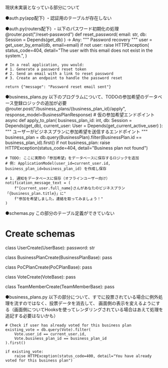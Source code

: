 現状未実装となっている部分について

●auth.py(app配下)
・認証用のテーブルが存在しない

●auth.py(routers配下)
・以下のパスワード初期化の処理
@router.post("/reset-password")
def reset_password(
    email: str,
    db: Session = Depends(get_db)
) -> Any:
    """
    Password recovery
    """
    user = get_user_by_email(db, email=email)
    if not user:
        raise HTTPException(
            status_code=404,
            detail="The user with this email does not exist in the system.",
        )
    
    # In a real application, you would:
    # 1. Generate a password reset token
    # 2. Send an email with a link to reset password
    # 3. Create an endpoint to handle the password reset
    
    return {"message": "Password reset email sent"}

●business_plans.py
以下のプログラムについて、TODOの参加希望のデータベース登録ロジックの追加が必要
@router.post("/business_plans/{business_plan_id}/apply", response_model=BusinessPlanResponse) # 仮の参加希望エンドポイント
async def apply_to_plan(
    business_plan_id: int,
    db: Session = Depends(get_db),
    current_user: User = Depends(get_current_active_user)
):
    """
    ユーザーがビジネスプランに参加希望を送信するエンドポイント
    """
    business_plan = db.query(BusinessPlan).filter(BusinessPlan.id == business_plan_id).first()
    if not business_plan:
        raise HTTPException(status_code=404, detail="Business plan not found")

    # TODO: ここに実際の「参加希望」をデータベースに保存するロジックを追加
    # 例: ApplicationModel(user_id=current_user.id, business_plan_id=business_plan_id) を作成し保存

    # 1. 通知をデータベースに保存（オフラインユーザー向け）
    notification_message_text = (
        f"{current_user.full_name}さんがあなたのビジネスプラン「{business_plan.title}」に"
        f"参加を希望しました。連絡を取ってみましょう！"
    )

●schemas.py
この部分のテーブル定義ができていない
# Create schemas
class UserCreate(UserBase):
    password: str

class BusinessPlanCreate(BusinessPlanBase):
    pass

class PoCPlanCreate(PoCPlanBase):
    pass

class VoteCreate(VoteBase):
    pass

class TeamMemberCreate(TeamMemberBase):
    pass

●business_plans.py
以下の部分について、すでに投票されている場合に例外処理を流すのではなく、投票データを消去して、
画面側の表示を変えるようにする（画面側についてHooksを使ってレンダリングされている場合はあえて処理を追記する必要はないかも）

    # Check if user has already voted for this business plan
    existing_vote = db.query(Vote).filter(
        Vote.user_id == current_user.id,
        Vote.business_plan_id == business_plan_id
    ).first()
    
    if existing_vote:
        raise HTTPException(status_code=400, detail="You have already voted for this business plan")

